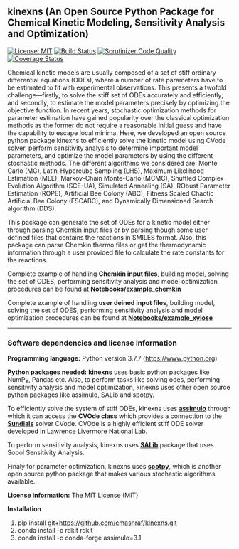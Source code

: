 ## kinexns (An Open Source Python Package for Chemical Kinetic Modeling, Sensitivity Analysis and Optimization)
[![License: MIT](https://img.shields.io/badge/license-MIT-green.svg)](https://opensource.org/licenses/MIT)
[![Build Status](https://travis-ci.org/cmashraf/kinexns.svg?branch=master)](https://travis-ci.org/cmashraf/kinexns)
[![Scrutinizer Code Quality](https://scrutinizer-ci.com/g/cmashraf/kinexns/badges/quality-score.png?b=master)](https://scrutinizer-ci.com/g/cmashraf/kinexns/?branch=master)
[![Coverage Status](https://coveralls.io/repos/github/cmashraf/kinexns/badge.svg?branch=master)](https://coveralls.io/github/cmashraf/kinexns?branch=master)

Chemical kinetic models are usually composed of a set of stiff ordinary differential equations (ODEs), where a number of rate parameters have to be estimated to fit with experimental observations. This presents a twofold challenge—firstly, to solve the stiff set of ODEs accurately and efficiently; and secondly, to estimate the model parameters precisely by optimizing the objective function. In recent years, stochastic optimization methods for parameter estimation have gained popularity over the classical optimization methods as the former do not require a reasonable initial guess and have the capability to escape local minima. Here, we developed an open source python package kinexns to efficiently solve the kinetic model using CVode solver, perform sensitivity analysis to determine important model parameters, and optimize the model parameters by using the different stochastic methods. The different algorithms we considered are: Monte Carlo (MC), Latin-Hypercube Sampling (LHS), Maximum Likelihood Estimation (MLE), Markov-Chain Monte-Carlo (MCMC), Shuffled Complex Evolution Algorithm (SCE-UA), Simulated Annealing (SA), RObust Parameter Estimation (ROPE), Artificial Bee Colony (ABC), Fitness Scaled Chaotic Artificial Bee Colony (FSCABC), and Dynamically Dimensioned Search algorithm (DDS). 

This package can generate the set of ODEs for a kinetic model either through parsing Chemkin input files or by parsing though some user defined files that contains the reactions in SMILES format. Also, this package can parse Chemkin thermo files or get the thermodynamic information through a user provided file to calculate the rate constants for the reactions.

Complete example of handling **Chemkin input files**, building model, solving the set of ODES, performing sensitivity analysis and model optimization procedures can be found at 
**[Notebooks/example_chemkin](https://github.com/cmashraf/kinexns/tree/master/Notebooks/example_chemkin)**

Complete example of handling **user deined input files**, building model, solving the set of ODES, performing sensitivity analysis and model optimization procedures can be found at 
**[Notebooks/example_xylose](https://github.com/cmashraf/kinexns/tree/master/Notebooks/example_xylose)**

-------
### Software dependencies and license information

**Programming language:**
Python version 3.7.7 (https://www.python.org)

**Python packages needed:**
**kinexns** uses basic python packages like NumPy, Pandas etc. Also, to perform tasks like solving odes, performing sensitivity analysis and model optimization, kinexns uses other open source python packages like assimulo, SALib and spotpy.

To efficiently solve the system of stiff ODEs, kinexns uses **[assimulo](https://jmodelica.org/assimulo/)** through which it can access the **CVOde class** which provides a connection to the **[Sundials](https://computation.llnl.gov/casc/sundials/main.html)** solver CVode. CVOde is a highly efficient stiff ODE solver developed in Lawrence Livermore National Lab.

To perform sensitivity analysis, kinexns uses **[SALib](https://salib.readthedocs.io/en/latest/)** package that uses Sobol Sensitivity Analysis.

Finaly for parameter optimization, kinexns uses **[spotpy](https://pypi.org/project/spotpy/)**, which is another open source python package that makes various stochastic algorithms available.


**License information:**
The MIT License (MIT)

**Installation**
1. pip install git+https://github.com/cmashraf/kinexns.git
2. conda install -c rdkit rdkit
3. conda install -c conda-forge assimulo=3.1


